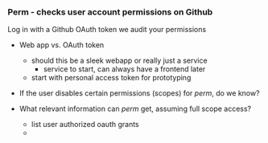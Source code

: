 ### Perm - checks user account permissions on Github

Log in with a Github OAuth token we audit your permissions

- Web app vs. OAuth token
  - should this be a sleek webapp or really just a service
    - service to start, can always have a frontend later
  - start with personal access token for prototyping

- If the user disables certain permissions (scopes) for _perm_, do we know?
- What relevant information can _perm_ get, assuming full scope access?
    - list user authorized oauth grants
    - 
